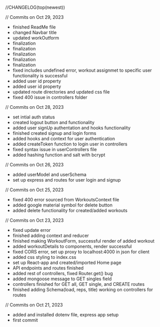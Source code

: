 //CHANGELOG(top(newest))

// Commits on Oct 29, 2023


- finished ReadMe file
- changed Navbar title
- updated workOutform
- finalization
- finalization
- finalization
- finalization
- finalization
- fixed includes undefined error, workout assignmet to specific user functionality is successful
- added user id property
- added user id property
- updated route directories and updated css file
- fixed 400 issue in controllers folder

// Commits on Oct 28, 2023

- set intial auth status
- created logout button and functionality
- added user signUp authentation and hooks functionality
- finished created signup and login forms
- added hooks and context for user authentication
- added createToken function to login user in controllers
- fixed syntax issue in userControllers file
- added hashing function and salt with bcrypt

// Commits on Oct 26, 2023

- added userModel and userSchema
- set up express and routes for user login and signup

// Commits on Oct 25, 2023

- fixed 400 error sourced from WorkoutsContext file
- added google material symbol for delete button
- added delete functionality for created/added workouts

// Commits on Oct 23, 2023

- fixed update error
- finished adding context and reducer
- finished making WorkoutForm, successful render of added workout
- added workoutDetails to components, render successful
- fixed CORS error, set up proxy to localhost:4000 in json for client
- added css styling to index.css
- set up React-app and created/imported Home page
- API endpoints and routes finished
- added rest of controllers, fixed Router.get() bug
- added mongoose message to GET singles field
- controllers finished for GET all, GET single, and CREATE routes
- finished adding Schema(load, reps, title) working on controllers for routes

// Commits on Oct 21, 2023
- added and installed dotenv file, express app setup
- first commit
